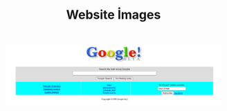 <h1 align="center">Website İmages</h1>

<br/>

<p align="center"><img  src="img/img-1.jpg"  width="500" ></p>

